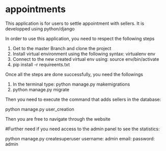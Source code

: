 # appointments
This application is for users to settle appointment with sellers.
It is developped using python/django 

In order to use this application, you need to respect the following steps

1. Get to the master Branch and clone the project
2. Install virtual environment using the following syntax: virtualenv env
3. Connect to the new created virtual env using: source env/bin/activate
4. pip install -r requireents.txt

Once all the steps are done successfully, you need the followings

1. In the terminal type: python manage.py makemigrations
2. python manage.py migrate

Then you need to execute the command that adds sellers in the database:

python manage.py user_creation

Then you are free to navigate through the website

#Further need if you need access to the admin panel to see the statistics:

python manage.py createsuperuser
username: admin
email:
password: admin 
